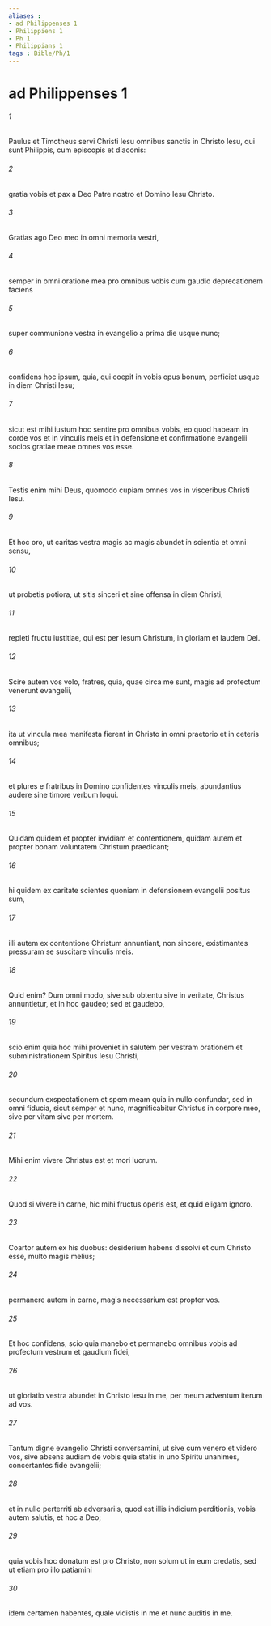 ```yaml
---
aliases : 
- ad Philippenses 1
- Philippiens 1
- Ph 1
- Philippians 1
tags : Bible/Ph/1
---
```


# ad Philippenses 1

###### 1
Paulus et Timotheus servi Christi Iesu omnibus sanctis in Christo Iesu, qui sunt Philippis, cum episcopis et diaconis: 
###### 2
gratia vobis et pax a Deo Patre nostro et Domino Iesu Christo. 
###### 3
Gratias ago Deo meo in omni memoria vestri, 
###### 4
semper in omni oratione mea pro omnibus vobis cum gaudio deprecationem faciens 
###### 5
super communione vestra in evangelio a prima die usque nunc; 
###### 6
confidens hoc ipsum, quia, qui coepit in vobis opus bonum, perficiet usque in diem Christi Iesu; 
###### 7
sicut est mihi iustum hoc sentire pro omnibus vobis, eo quod habeam in corde vos et in vinculis meis et in defensione et confirmatione evangelii socios gratiae meae omnes vos esse. 
###### 8
Testis enim mihi Deus, quomodo cupiam omnes vos in visceribus Christi Iesu. 
###### 9
Et hoc oro, ut caritas vestra magis ac magis abundet in scientia et omni sensu, 
###### 10
ut probetis potiora, ut sitis sinceri et sine offensa in diem Christi, 
###### 11
repleti fructu iustitiae, qui est per Iesum Christum, in gloriam et laudem Dei.
###### 12
Scire autem vos volo, fratres, quia, quae circa me sunt, magis ad profectum venerunt evangelii, 
###### 13
ita ut vincula mea manifesta fierent in Christo in omni praetorio et in ceteris omnibus; 
###### 14
et plures e fratribus in Domino confidentes vinculis meis, abundantius audere sine timore verbum loqui. 
###### 15
Quidam quidem et propter invidiam et contentionem, quidam autem et propter bonam voluntatem Christum praedicant; 
###### 16
hi quidem ex caritate scientes quoniam in defensionem evangelii positus sum, 
###### 17
illi autem ex contentione Christum annuntiant, non sincere, existimantes pressuram se suscitare vinculis meis. 
###### 18
Quid enim? Dum omni modo, sive sub obtentu sive in veritate, Christus annuntietur, et in hoc gaudeo; sed et gaudebo, 
###### 19
scio enim quia hoc mihi proveniet in salutem per vestram orationem et subministrationem Spiritus Iesu Christi, 
###### 20
secundum exspectationem et spem meam quia in nullo confundar, sed in omni fiducia, sicut semper et nunc, magnificabitur Christus in corpore meo, sive per vitam sive per mortem.
###### 21
Mihi enim vivere Christus est et mori lucrum. 
###### 22
Quod si vivere in carne, hic mihi fructus operis est, et quid eligam ignoro. 
###### 23
Coartor autem ex his duobus: desiderium habens dissolvi et cum Christo esse, multo magis melius; 
###### 24
permanere autem in carne, magis necessarium est propter vos. 
###### 25
Et hoc confidens, scio quia manebo et permanebo omnibus vobis ad profectum vestrum et gaudium fidei, 
###### 26
ut gloriatio vestra abundet in Christo Iesu in me, per meum adventum iterum ad vos.
###### 27
Tantum digne evangelio Christi conversamini, ut sive cum venero et videro vos, sive absens audiam de vobis quia statis in uno Spiritu unanimes, concertantes fide evangelii; 
###### 28
et in nullo perterriti ab adversariis, quod est illis indicium perditionis, vobis autem salutis, et hoc a Deo; 
###### 29
quia vobis hoc donatum est pro Christo, non solum ut in eum credatis, sed ut etiam pro illo patiamini 
###### 30
idem certamen habentes, quale vidistis in me et nunc auditis in me.
